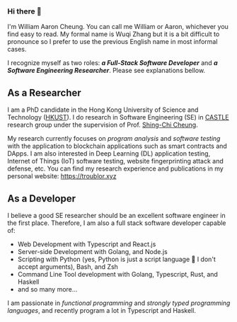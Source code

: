 ### Hi there 👋

I'm William Aaron Cheung. 
You can call me William or Aaron, whichever you find easy to read. 
My formal name is Wuqi Zhang but it is a bit difficult to pronounce so I prefer to use the previous English name in most informal cases.

I recognize myself as two roles: ***a Full-Stack Software Developer*** and ***a Software Engineering Researcher***. Please see explanations bellow.

## As a Researcher

I am a PhD candidate in the Hong Kong University of Science and Technology ([HKUST](https://hkust.edu.hk/)).
I do research in Software Engineering (SE) in [CASTLE](http://castle.cse.ust.hk/castle/index.html) research group under the supervision of Prof. [Shing-Chi Cheung](https://www.cse.ust.hk/~scc/). 

My research currently focuses on *program analysis* and *software testing* with the application to blockchain applications such as smart contracts and DApps. 
I am also interested in Deep Learning (DL) application testing, Internet of Things (IoT) software testing, website fingerprinting attack and defense, etc.
You can find my research experience and publications in my personal website: https://troublor.xyz


## As a Developer

I believe a good SE researcher should be an excellent software engineer in the first place. 
Therefore, I am also a full stack software developer capable of:
- Web Development with Typescript and React.js
- Server-side Development with Golang, and Node.js
- Scripting with Python (yes, Python is just a script language 🧐 I don't accept arguments), Bash, and Zsh
- Command Line Tool development with Golang, Typescript, Rust, and Haskell
- and so many more...

I am passionate in *functional programming* and *strongly typed programming languages*, and recently program a lot in Typescript and Haskell. 
